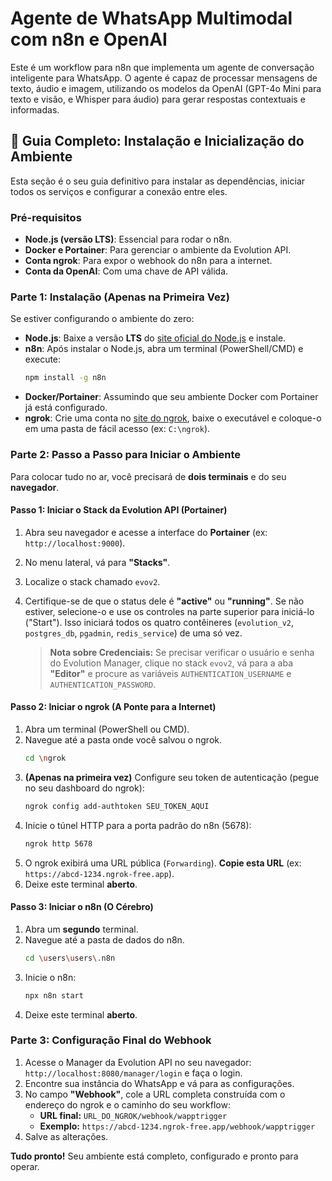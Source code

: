 
# Agente de WhatsApp Multimodal com n8n e OpenAI

Este é um workflow para n8n que implementa um agente de conversação inteligente para WhatsApp. O agente é capaz de processar mensagens de texto, áudio e imagem, utilizando os modelos da OpenAI (GPT-4o Mini para texto e visão, e Whisper para áudio) para gerar respostas contextuais e informadas.

## 🚀 Guia Completo: Instalação e Inicialização do Ambiente

Esta seção é o seu guia definitivo para instalar as dependências, iniciar todos os serviços e configurar a conexão entre eles.

### Pré-requisitos

*   **Node.js (versão LTS)**: Essencial para rodar o n8n.
*   **Docker e Portainer**: Para gerenciar o ambiente da Evolution API.
*   **Conta ngrok**: Para expor o webhook do n8n para a internet.
*   **Conta da OpenAI**: Com uma chave de API válida.

### Parte 1: Instalação (Apenas na Primeira Vez)

Se estiver configurando o ambiente do zero:

*   **Node.js**: Baixe a versão **LTS** do [site oficial do Node.js](https://nodejs.org/) e instale.
*   **n8n**: Após instalar o Node.js, abra um terminal (PowerShell/CMD) e execute:
    ```bash
    npm install -g n8n
    ```
*   **Docker/Portainer**: Assumindo que seu ambiente Docker com Portainer já está configurado.
*   **ngrok**: Crie uma conta no [site do ngrok](https://ngrok.com/), baixe o executável e coloque-o em uma pasta de fácil acesso (ex: `C:\ngrok`).

### Parte 2: Passo a Passo para Iniciar o Ambiente

Para colocar tudo no ar, você precisará de **dois terminais** e do seu **navegador**.

####  Passo 1: Iniciar o Stack da Evolution API (Portainer)

1.  Abra seu navegador e acesse a interface do **Portainer** (ex: `http://localhost:9000`).
2.  No menu lateral, vá para **"Stacks"**.
3.  Localize o stack chamado `evov2`.
4.  Certifique-se de que o status dele é **"active"** ou **"running"**. Se não estiver, selecione-o e use os controles na parte superior para iniciá-lo ("Start"). Isso iniciará todos os quatro contêineres (`evolution_v2`, `postgres_db`, `pgadmin`, `redis_service`) de uma só vez.

    > **Nota sobre Credenciais:** Se precisar verificar o usuário e senha do Evolution Manager, clique no stack `evov2`, vá para a aba **"Editor"** e procure as variáveis `AUTHENTICATION_USERNAME` e `AUTHENTICATION_PASSWORD`.

####  Passo 2: Iniciar o ngrok (A Ponte para a Internet)

1.  Abra um terminal (PowerShell ou CMD).
2.  Navegue até a pasta onde você salvou o ngrok.
    ```bash
    cd \ngrok
    ```
3.  **(Apenas na primeira vez)** Configure seu token de autenticação (pegue no seu dashboard do ngrok):
    ```bash
    ngrok config add-authtoken SEU_TOKEN_AQUI
    ```
4.  Inicie o túnel HTTP para a porta padrão do n8n (5678):
    ```bash
    ngrok http 5678
    ```
5.  O ngrok exibirá uma URL pública (`Forwarding`). **Copie esta URL** (ex: `https://abcd-1234.ngrok-free.app`).
6.  Deixe este terminal **aberto**.

####  Passo 3: Iniciar o n8n (O Cérebro)

1.  Abra um **segundo** terminal.
2.  Navegue até a pasta de dados do n8n.
    ```bash
    cd \users\users\.n8n
    ```
3.  Inicie o n8n:
    ```bash
    npx n8n start
    ```
4.  Deixe este terminal **aberto**.

### Parte 3: Configuração Final do Webhook

1.  Acesse o Manager da Evolution API no seu navegador: `http://localhost:8080/manager/login` e faça o login.
2.  Encontre sua instância do WhatsApp e vá para as configurações.
3.  No campo **"Webhook"**, cole a URL completa construída com o endereço do ngrok e o caminho do seu workflow:
    *   **URL final:** `URL_DO_NGROK/webhook/wapptrigger`
    *   **Exemplo:** `https://abcd-1234.ngrok-free.app/webhook/wapptrigger`
4.  Salve as alterações.

**Tudo pronto!** Seu ambiente está completo, configurado e pronto para operar.
